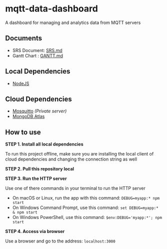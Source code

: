 # mqtt-data-dashboard

A dashboard for managing and analytics data from MQTT servers

## Documents

* SRS Document: [SRS.md](/SRS.md)
* Gantt Chart : [GANTT.md](/GANTT.md)

## Local Dependencies

* [NodeJS](https://nodejs.org)

## Cloud Dependencies

* [Mosquitto](https://mosquitto.org/) *(Private server)*
* [MongoDB Atlas](https://www.mongodb.com/atlas)

## How to use

**STEP 1. Install all local dependencies**

To run this project offline, make sure you are installing the local client of cloud dependencies and changing the connection string as well

**STEP 2. Pull this repository local**

**STEP 3. Run the HTTP server**

Use one of there commands in your terminal to run the HTTP server

* On macOS or Linux, run the app with this command: `DEBUG=myapp:* npm start`
* On Windows Command Prompt, use this command: `set DEBUG=myapp:* & npm start`
* On Windows PowerShell, use this command: `$env:DEBUG='myapp:*'; npm start` 

**STEP 4. Access via browser**

Use a browser and go to the address: `localhost:3000`
